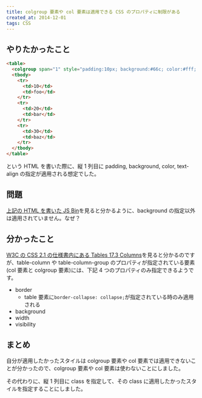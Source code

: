 ```yaml
---
title: colgroup 要素や col 要素は適用できる CSS のプロパティに制限がある
created_at: 2014-12-01
tags: CSS
---
```


## やりたかったこと

```html
<table>
  <colgroup span="1" style="padding:10px; background:#66c; color:#fff; text-align: center;" />
  <tbody>
    <tr>
      <td>10</td>
      <td>foo</td>
    </tr>
    <tr>
      <td>20</td>
      <td>bar</td>
    </tr>
    <tr>
      <td>30</td>
      <td>baz</td>
    </tr>
  </tbody>
</table>
```

という HTML を書いた際に、縦 1 列目に padding, background, color, text-align の指定が適用される想定でした。

## 問題

[上記の HTML を書いた JS Bin](http://jsbin.com/xaleva/4/edit?html,output)を見ると分かるように、background の指定以外は適用されていません。なぜ？

## 分かったこと

[W3C の CSS 2.1 の仕様書内にある Tables 17.3 Columns](http://www.w3.org/TR/CSS21/tables.html#columns)を見ると分かるのですが、table-column や table-column-group のプロパティが指定されている要素(col 要素と colgroup 要素)には、下記 4 つのプロパティのみ指定できるようです。

- border
  - table 要素に`border-collapse: collapse;`が指定されている時のみ適用される
- background
- width
- visibility

## まとめ

自分が適用したかったスタイルは colgroup 要素や col 要素では適用できないことが分かったので、colgroup 要素や col 要素は使わないことにしました。

その代わりに、縦 1 列目に class を指定して、その class に適用したかったスタイルを指定することにしました。
